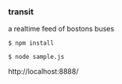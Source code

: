 ### transit 
a realtime feed of bostons buses 


```
$ npm install
```

```
$ node sample.js
```

http://localhost:8888/